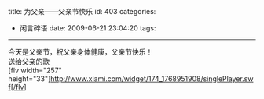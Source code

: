 title: 为父亲——父亲节快乐
id: 403
categories:
  - 闲言碎语
date: 2009-06-21 23:04:20
tags:
---

今天是父亲节，祝父亲身体健康，父亲节快乐！
</br>送给父亲的歌
</br>[flv width=&quot;257&quot; height=&quot;33&quot;]http://www.xiami.com/widget/174_1768951908/singlePlayer.swf[/flv]